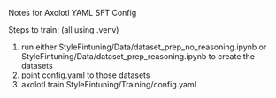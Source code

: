 Notes for Axolotl YAML SFT Config 

Steps to train:
(all using .venv)
1. run either StyleFintuning/Data/dataset_prep_no_reasoning.ipynb or StyleFintuning/Data/dataset_prep_reasoning.ipynb to create the datasets
2. point config.yaml to those datasets
3. axolotl train StyleFintuning/Training/config.yaml